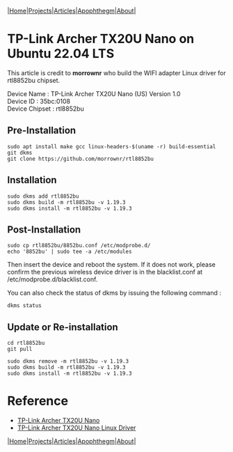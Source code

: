 |[Home](/README.md)|[Projects](/projects.md)|[Articles](/articles.md)|[Apophthegm](/apophthegm.md)|[About](/about.md)|

# TP-Link Archer TX20U Nano on Ubuntu 22.04 LTS

This article is credit to __morrownr__ who build the WIFI adapter Linux driver for rtl8852bu chipset.

Device Name : TP-Link Archer TX20U Nano (US) Version 1.0  
Device ID : 35bc:0108  
Device Chipset : rtl8852bu  

## Pre-Installation

```
sudo apt install make gcc linux-headers-$(uname -r) build-essential git dkms
git clone https://github.com/morrownr/rtl8852bu
```

## Installation

```
sudo dkms add rtl8852bu
sudo dkms build -m rtl8852bu -v 1.19.3
sudo dkms install -m rtl8852bu -v 1.19.3
```

## Post-Installation

```
sudo cp rtl8852bu/8852bu.conf /etc/modprobe.d/
echo '8852bu' | sudo tee -a /etc/modules
```

Then insert the device and reboot the system.  If it does not work, please confirm the previous wireless device driver is in the blacklist.conf at /etc/modprobe.d/blacklist.conf.

You can also check the status of dkms by issuing the following command :

```
dkms status
```

## Update or Re-installation

```
cd rtl8852bu
git pull

sudo dkms remove -m rtl8852bu -v 1.19.3
sudo dkms build -m rtl8852bu -v 1.19.3
sudo dkms install -m rtl8852bu -v 1.19.3
```

# Reference 

- [TP-Link Archer TX20U Nano](https://www.tp-link.com/hk/home-networking/adapter/archer-tx20u-nano/)  
- [TP-Link Archer TX20U Nano Linux Driver](https://github.com/morrownr/rtl8852bu)

|[Home](/README.md)|[Projects](/projects.md)|[Articles](/articles.md)|[Apophthegm](/apophthegm.md)|[About](/about.md)|
